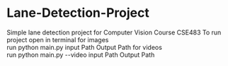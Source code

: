 # Lane-Detection-Project
Simple lane detection project for Computer Vision Course CSE483 
To run project open in terminal 
for images<br>
run python main.py input Path Output Path
for videos<br>
run python main.py --video input Path Output Path

